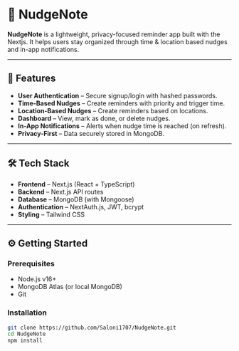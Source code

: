 # 🧠 NudgeNote

**NudgeNote** is a lightweight, privacy-focused reminder app built with the Nextjs. It helps users stay organized through time & location based nudges and in-app notifications.

---

## 🚀 Features

- **User Authentication** – Secure signup/login with hashed passwords.
- **Time-Based Nudges** – Create reminders with priority and trigger time.
- **Location-Based Nudges** – Create reminders based on locations.
- **Dashboard** – View, mark as done, or delete nudges.
- **In-App Notifications** – Alerts when nudge time is reached (on refresh).
- **Privacy-First** – Data securely stored in MongoDB.

---

## 🛠️ Tech Stack

- **Frontend** – Next.js (React + TypeScript)
- **Backend** – Next.js API routes
- **Database** – MongoDB (with Mongoose)
- **Authentication** – NextAuth.js, JWT, bcrypt
- **Styling** – Tailwind CSS

---

<h2>⚙️ Getting Started</h2>

### Prerequisites

- Node.js v16+
- MongoDB Atlas (or local MongoDB)
- Git

### Installation

```bash
git clone https://github.com/Saloni1707/NudgeNote.git
cd NudgeNote
npm install
